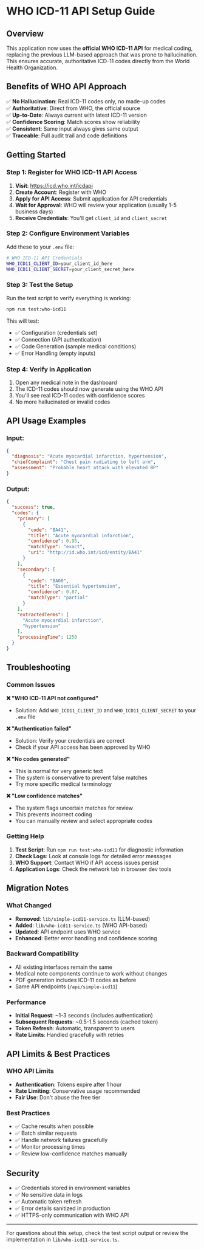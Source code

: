 # WHO ICD-11 API Setup Guide

## Overview

This application now uses the **official WHO ICD-11 API** for medical coding, replacing the previous LLM-based approach that was prone to hallucination. This ensures accurate, authoritative ICD-11 codes directly from the World Health Organization.

## Benefits of WHO API Approach

✅ **No Hallucination**: Real ICD-11 codes only, no made-up codes  
✅ **Authoritative**: Direct from WHO, the official source  
✅ **Up-to-Date**: Always current with latest ICD-11 version  
✅ **Confidence Scoring**: Match scores show reliability  
✅ **Consistent**: Same input always gives same output  
✅ **Traceable**: Full audit trail and code definitions  

## Getting Started

### Step 1: Register for WHO ICD-11 API Access

1. **Visit**: https://icd.who.int/icdapi
2. **Create Account**: Register with WHO
3. **Apply for API Access**: Submit application for API credentials
4. **Wait for Approval**: WHO will review your application (usually 1-5 business days)
5. **Receive Credentials**: You'll get `client_id` and `client_secret`

### Step 2: Configure Environment Variables

Add these to your `.env` file:

```bash
# WHO ICD-11 API Credentials
WHO_ICD11_CLIENT_ID=your_client_id_here
WHO_ICD11_CLIENT_SECRET=your_client_secret_here
```

### Step 3: Test the Setup

Run the test script to verify everything is working:

```bash
npm run test:who-icd11
```

This will test:
- ✅ Configuration (credentials set)
- ✅ Connection (API authentication)
- ✅ Code Generation (sample medical conditions)
- ✅ Error Handling (empty inputs)

### Step 4: Verify in Application

1. Open any medical note in the dashboard
2. The ICD-11 codes should now generate using the WHO API
3. You'll see real ICD-11 codes with confidence scores
4. No more hallucinated or invalid codes

## API Usage Examples

### Input:
```json
{
  "diagnosis": "Acute myocardial infarction, hypertension",
  "chiefComplaint": "Chest pain radiating to left arm",
  "assessment": "Probable heart attack with elevated BP"
}
```

### Output:
```json
{
  "success": true,
  "codes": {
    "primary": [
      {
        "code": "BA41",
        "title": "Acute myocardial infarction",
        "confidence": 0.95,
        "matchType": "exact",
        "uri": "http://id.who.int/icd/entity/BA41"
      }
    ],
    "secondary": [
      {
        "code": "BA00",
        "title": "Essential hypertension", 
        "confidence": 0.87,
        "matchType": "partial"
      }
    ],
    "extractedTerms": [
      "Acute myocardial infarction",
      "hypertension"
    ],
    "processingTime": 1250
  }
}
```

## Troubleshooting

### Common Issues

**❌ "WHO ICD-11 API not configured"**
- Solution: Add `WHO_ICD11_CLIENT_ID` and `WHO_ICD11_CLIENT_SECRET` to your `.env` file

**❌ "Authentication failed"** 
- Solution: Verify your credentials are correct
- Check if your API access has been approved by WHO

**❌ "No codes generated"**
- This is normal for very generic text
- The system is conservative to prevent false matches
- Try more specific medical terminology

**❌ "Low confidence matches"**
- The system flags uncertain matches for review
- This prevents incorrect coding
- You can manually review and select appropriate codes

### Getting Help

1. **Test Script**: Run `npm run test:who-icd11` for diagnostic information
2. **Check Logs**: Look at console logs for detailed error messages  
3. **WHO Support**: Contact WHO if API access issues persist
4. **Application Logs**: Check the network tab in browser dev tools

## Migration Notes

### What Changed

- **Removed**: `lib/simple-icd11-service.ts` (LLM-based)
- **Added**: `lib/who-icd11-service.ts` (WHO API-based)
- **Updated**: API endpoint uses WHO service
- **Enhanced**: Better error handling and confidence scoring

### Backward Compatibility

- All existing interfaces remain the same
- Medical note components continue to work without changes
- PDF generation includes ICD-11 codes as before
- Same API endpoints (`/api/simple-icd11`)

### Performance

- **Initial Request**: ~1-3 seconds (includes authentication)
- **Subsequent Requests**: ~0.5-1.5 seconds (cached token)
- **Token Refresh**: Automatic, transparent to users
- **Rate Limits**: Handled gracefully with retries

## API Limits & Best Practices

### WHO API Limits
- **Authentication**: Tokens expire after 1 hour
- **Rate Limiting**: Conservative usage recommended
- **Fair Use**: Don't abuse the free tier

### Best Practices
- ✅ Cache results when possible
- ✅ Batch similar requests
- ✅ Handle network failures gracefully
- ✅ Monitor processing times
- ✅ Review low-confidence matches manually

## Security

- ✅ Credentials stored in environment variables
- ✅ No sensitive data in logs
- ✅ Automatic token refresh
- ✅ Error details sanitized in production
- ✅ HTTPS-only communication with WHO API

---

For questions about this setup, check the test script output or review the implementation in `lib/who-icd11-service.ts`.